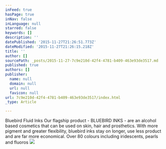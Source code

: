 ```yaml
---
inFeed: true
hasPage: true
inNav: false
inLanguage: null
starred: false
keywords: []
description: ''
datePublished: '2015-11-27T21:26:51.773Z'
dateModified: '2015-11-27T21:26:15.218Z'
title: ''
author: []
sourcePath: _posts/2015-11-27-7c9e210d-42f4-4781-b409-463e93de3517.md
published: true
authors: []
publisher:
  name: null
  domain: null
  url: null
  favicon: null
url: 7c9e210d-42f4-4781-b409-463e93de3517/index.html
_type: Article

---
```

Bluebird Fluid Inks
Our flagship product - BLUEBIRD INKS - are an alcohol based cosmetics that can be used on skin, hair and prosthetics. With more pigment and greater flexibility, bluebird inks stay on longer, use less product and are far more economical.
Over 80 colours including iridescents, pearls and fluoros
![](https://the-grid-user-content.s3-us-west-2.amazonaws.com/78dbbe8b-8ea8-470e-92fc-1fd11aed969b.jpg)